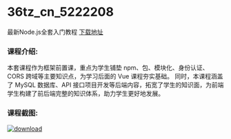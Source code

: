 # 36tz_cn_5222208
最新Node.js全套入门教程
[下载地址](http://www.36tz.cn/article/5222208 "下载地址")
### 课程介绍:
本套课程作为框架前置课，重点为学生铺垫 npm、包、模块化、身份认证、CORS 跨域等主要知识点，为学习后面的 Vue 课程夯实基础。
同时，本课程涵盖了 MySQL 数据库、API 接口项目开发等后端内容，拓宽了学生的知识面，为前端学生构建了前后端完整的知识体系，助力学生更好地发展。

### 课程截图:
[![download](http://36tz.cn/muke_img/2021_12_2-50.png "下载地址")](http://www.36tz.cn "下载地址")
